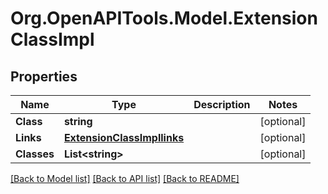 # Org.OpenAPITools.Model.ExtensionClassImpl
## Properties

Name | Type | Description | Notes
------------ | ------------- | ------------- | -------------
**Class** | **string** |  | [optional] 
**Links** | [**ExtensionClassImpllinks**](ExtensionClassImpllinks.md) |  | [optional] 
**Classes** | **List&lt;string&gt;** |  | [optional] 

[[Back to Model list]](../README.md#documentation-for-models) [[Back to API list]](../README.md#documentation-for-api-endpoints) [[Back to README]](../README.md)

